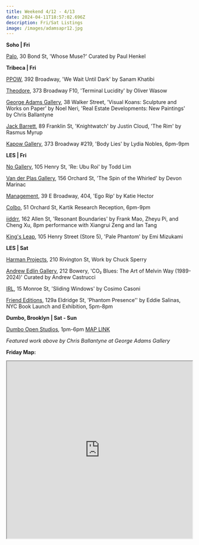 ```yaml
---
title: Weekend 4/12 - 4/13
date: 2024-04-11T18:57:02.696Z
description: Fri/Sat Listings
image: /images/adamsapr12.jpg
---
```

**S﻿oho | Fri**

[P﻿alo](https://www.palogallery.com/exhibitions/36-whose-muse-curated-by-paul-henkel/works/), 30 Bond St, 'Whose Muse?' Curated by Paul Henkel

**T﻿ribeca | Fri**

[PPOW](https://www.ppowgallery.com/exhibitions), 392 Broadway, 'We Wait Until Dark' by Sanam Khatibi

[Theodore](https://www.theodoreart.com/future), 373 Broadway F10, 'Terminal Lucidity' by Oliver Wasow

[George Adams Gallery](https://www.georgeadamsgallery.com/exhibitions), 38 Walker Street, 'Visual Koans: Sculpture and Works on Paper' by Noel Neri, 'Real Estate Developments: New Paintings' by Chris Ballantyne

[Jack Barrett](https://www.jackbarrettgallery.com/exhibitions), 89 Franklin St, 'Knightwatch' by Justin Cloud, 'The Rim' by Rasmus Myrup

[Kapow Gallery](https://instagram.com/kapowgallery), 373 Broadway #219, 'Body Lies' by Lydia Nobles, 6pm-9pm

**L﻿ES | Fri**

[No Gallery](https://www.nononogallery.com/exhibitions/re-ubu-roi/), 105 Henry St, 'Re: Ubu Roi' by Todd Lim

[Van der Plas Gallery](https://www.vanderplasgallery.com/), 156 Orchard St, 'The Spin of the Whirled' by Devon Marinac

[Management](https://management.nyc/exhibitions/ego-rip/), 39 E Broadway, 404, 'Ego Rip' by Katie Hector

[C﻿olbo](https://www.instagram.com/colbo.nyc), 51 Orchard St, Kartik Research Reception, 6pm-9pm

[iiddrr](https://iidrr.com/), 162 Allen St, 'Resonant Boundaries' by Frank Mao, Zheyu Pi, and Cheng Xu, 8pm performance with Xiangrui Zeng and Ian Tang

[K﻿ing's Leap](https://www.kingsleapfinearts.com/), 105 Henry Street (Store 5), 'Pale Phantom' by Emi Mizukami

**L﻿ES | Sat**

[Harman Projects](https://www.harmanprojects.com/exhibitions/68-chuck-sperry-solo-exhibition/), 210 Rivington St, Work by Chuck Sperry

[Andrew Edlin Gallery](https://www.edlingallery.com/exhibitions/co2-blues-the-art-of-melvin-way-1989-2024), 212 Bowery, 'CO₂ Blues: The Art of Melvin Way (1989-2024)' Curated by Andrew Castrucci

[I﻿RL](https://www.instagram.com/irl.nyc), 15 Monroe St, 'Sliding Windows' by Cosimo Casoni

[Friend Editions](https://www.instagram.com/friendeditions), 129a Eldridge St, 'Phantom Presence'' by Eddie Salinas, NYC Book Launch and Exhibition, 5pm-8pm

**D﻿umbo, Brooklyn | Sat - Sun** 

[D﻿umbo Open Studios](https://dumboopenstudios.com/), 1pm-6pm [MAP LINK](https://www.instagram.com/friendeditions) 

*F﻿eatured work above by Chris Ballantyne at George Adams Gallery*

**F﻿riday Map:**

<iframe src="https://www.google.com/maps/d/u/1/embed?mid=1pf2sf3FD3zRldMPUDmWJwlSt7HZUtvU&ehbc=2E312F" width="100%" height="480"></iframe>